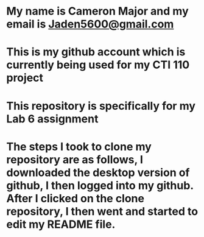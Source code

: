 # My name is Cameron Major and my email is Jaden5600@gmail.com
# This is my github account which is currently being used for my CTI 110 project
# This repository is specifically for my Lab 6 assignment
# The steps I took to clone my repository are as follows, I downloaded the desktop version of github, I then logged into my github. After I clicked on the clone repository, I then went and started to edit my README file.